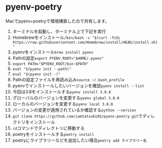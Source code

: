 # pyenv-poetry
Macでpyenv+poetryで環境構築したので共有します。
1. ターミナルを起動し、ターミナル上で下記を実行
2. Homebrewをインストール`/bin/bash -c "$(curl -fsSL https://raw.githubusercontent.com/Homebrew/install/HEAD/install.sh)"`
3. pyenvをインストール`brew install pyenv`
4. Pathの設定`export PYENV_ROOT="$HOME/.pyenv"`
5. `export PATH="$PYENV_ROOT/bin:$PATH"`
6. `eval "$(pyenv init --path)"`
7. `eval "$(pyenv init -)"`
8. Pathの設定ファイルを再読み込み`source ~/.bash_profile`
9. pyenvでインストールしたいバージョンを確認`pyenv install --list`
10. 今回は3.8をインストールする`pyenv install 3.8.0`
11. グローバルのバージョンを変更する`pyenv global 3.8.0`
12. ローカルのバージョンを変更する`pyenv local 3.8.0`
13. バージョンの変更が適用されているか確認する`python --version`
14. `git clone https://github.com/iamtatsuki05/pyenv-poetry.git`でディレクトリをインストール
15. `cd`コマンドでディレクトリに移動する
16. poetryをインストールする`poetry install`
17. poetryにライブラリーなどを追加したい場合`poetry add ライブラリー名`
